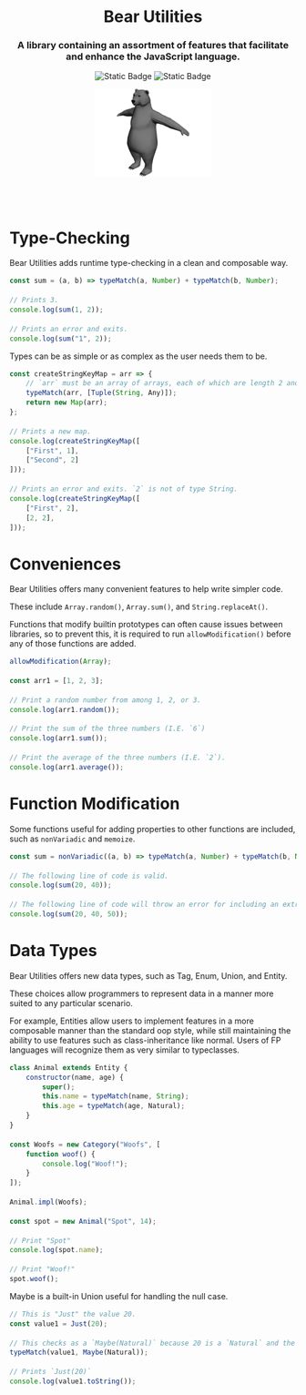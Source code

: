 <h1 align="center">
    Bear Utilities

</h1>

<h3 align="center">
    A library containing an assortment of features that facilitate and enhance the JavaScript language.
</h3>


<div align="center">

![Static Badge](https://img.shields.io/badge/Version-0.0.0-green)
![Static Badge](https://img.shields.io/badge/License-GPL--3.0-blue)

<!-- ![Picture of a cute bear](./bear.png) -->
<img src="bear.png" style="height: 11em"></img>
</div>


<br><br>



# Type-Checking

Bear Utilities adds runtime type-checking in a clean and composable way.

```js
const sum = (a, b) => typeMatch(a, Number) + typeMatch(b, Number);

// Prints 3.
console.log(sum(1, 2));

// Prints an error and exits.
console.log(sum("1", 2));
```

Types can be as simple or as complex as the user needs them to be.
```js
const createStringKeyMap = arr => {
    // `arr` must be an array of arrays, each of which are length 2 and have an initial value of type String.
    typeMatch(arr, [Tuple(String, Any)]);
    return new Map(arr);
};

// Prints a new map.
console.log(createStringKeyMap([
    ["First", 1],
    ["Second", 2]
]));

// Prints an error and exits. `2` is not of type String.
console.log(createStringKeyMap([
    ["First", 2],
    [2, 2],
]));
```


# Conveniences

Bear Utilities offers many convenient features to help write simpler code.

These include `Array.random()`, `Array.sum()`, and `String.replaceAt()`.

Functions that modify builtin prototypes can often cause issues between libraries, so to prevent this, it is required to run `allowModification()` before any of those functions are added.

```js
allowModification(Array);

const arr1 = [1, 2, 3];

// Print a random number from among 1, 2, or 3.
console.log(arr1.random());

// Print the sum of the three numbers (I.E. `6`)
console.log(arr1.sum());

// Print the average of the three numbers (I.E. `2`).
console.log(arr1.average());
```

# Function Modification

Some functions useful for adding properties to other functions are included, such as `nonVariadic` and `memoize`.

```js
const sum = nonVariadic((a, b) => typeMatch(a, Number) + typeMatch(b, Number));

// The following line of code is valid.
console.log(sum(20, 40));

// The following line of code will throw an error for including an extraneous parameter.
console.log(sum(20, 40, 50));
```

# Data Types

Bear Utilities offers new data types, such as Tag, Enum, Union, and Entity.

These choices allow programmers to represent data in a manner more suited to any particular scenario.



For example, Entities allow users to implement features in a more composable manner than the standard oop style, while still maintaining the ability to use features such as class-inheritance like normal. Users of FP languages will recognize them as very similar to typeclasses.

```js
class Animal extends Entity {
    constructor(name, age) {
        super();
        this.name = typeMatch(name, String);
        this.age = typeMatch(age, Natural);
    }
}

const Woofs = new Category("Woofs", [
    function woof() {
        console.log("Woof!");
    }
]);

Animal.impl(Woofs);

const spot = new Animal("Spot", 14);

// Print "Spot"
console.log(spot.name);

// Print "Woof!"
spot.woof();
```

Maybe is a built-in Union useful for handling the null case.
```js
// This is "Just" the value 20.
const value1 = Just(20);

// This checks as a `Maybe(Natural)` because 20 is a `Natural` and the `Just` function wraps a value in a Maybe.
typeMatch(value1, Maybe(Natural));

// Prints `Just(20)`
console.log(value1.toString());
```